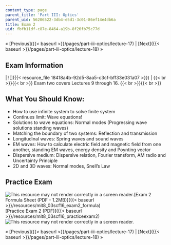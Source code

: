 ```yaml
---
content_type: page
parent_title: 'Part III: Optics'
parent_uid: 56206522-3db4-e5d1-3c01-86ef14e4db6a
title: Exam 2
uid: fbfb11df-c87e-8464-a19b-8f26fb75c77d
---
```


« [Previous]({{< baseurl >}}/pages/part-iii-optics/lecture-17) | [Next]({{< baseurl >}}/pages/part-iii-optics/lecture-18) »

Exam Information
----------------

| ![]({{< resource_file 18418a4b-92d5-8aa5-c3cf-bff33e031a07 >}}) |  {{< br >}}{{< br >}} Exam two covers Lectures 9 through 16. {{< br >}}{{< br >}}  

What You Should Know:
---------------------

*   How to use infinite system to solve finite system
*   Continues limit: Wave equations!
*   Solutions to wave equations: Normal modes (Progressing wave solutions standing waves)
*   Matching the boundary of two systems: Reflection and transmission
*   Longitudinal waves: Spring waves and sound waves
*   EM waves: How to calculate electric field and magnetic field from one another, standing EM waves, energy density and Poynting vector
*   Dispersive medium: Dispersive relation, Fourier transform, AM radio and Uncertainty Principle
*   2D and 3D waves: Normal modes, Snell’s Law

Practice Exam
-------------

![This resource may not render correctly in a screen reader.](/images/inacessible.gif)[Exam 2 Formula Sheet (PDF - 1.2MB)]({{< baseurl >}}/resources/mit8_03scf16_exam2_formula)  
[Practice Exam 2 (PDF)]({{< baseurl >}}/resources/mit8_03scf16_practiceexam2)  
![This resource may not render correctly in a screen reader.](/images/inacessible.gif)

« [Previous]({{< baseurl >}}/pages/part-iii-optics/lecture-17) | [Next]({{< baseurl >}}/pages/part-iii-optics/lecture-18) »